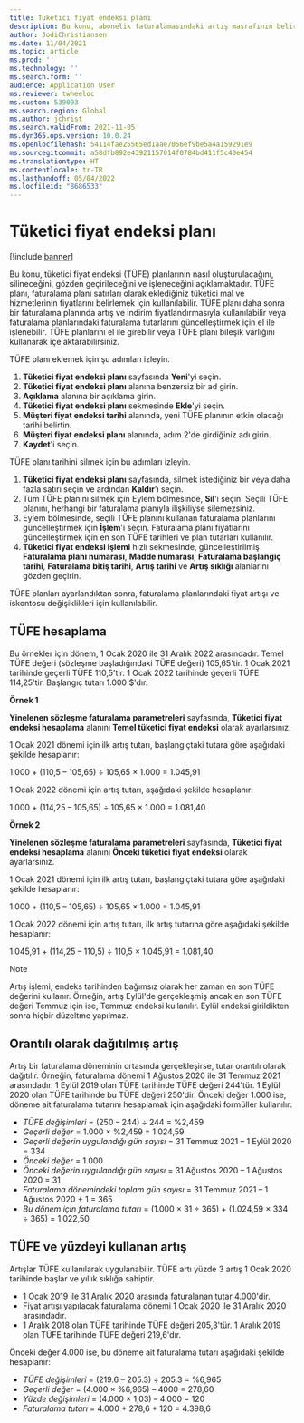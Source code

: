 ```yaml
---
title: Tüketici fiyat endeksi planı
description: Bu konu, abonelik faturalamasındaki artış masrafının belirlenmesine yardımcı olmak amacıyla, internetten elde ettiğiniz tüketici fiyat endeksi (TÜFE) planlarının listesinin nasıl oluşturulacağını açıklamaktadır.
author: JodiChristiansen
ms.date: 11/04/2021
ms.topic: article
ms.prod: ''
ms.technology: ''
ms.search.form: ''
audience: Application User
ms.reviewer: twheeloc
ms.custom: 539093
ms.search.region: Global
ms.author: jchrist
ms.search.validFrom: 2021-11-05
ms.dyn365.ops.version: 10.0.24
ms.openlocfilehash: 54114fae25565ed1aae7056ef9be5a4a159291e9
ms.sourcegitcommit: a58dfb892e43921157014f0784bd411f5c40e454
ms.translationtype: HT
ms.contentlocale: tr-TR
ms.lasthandoff: 05/04/2022
ms.locfileid: "8686533"
---
```

# <a name="consumer-price-index-schedule"></a>Tüketici fiyat endeksi planı

[!include [banner](../includes/banner.md)]

Bu konu, tüketici fiyat endeksi (TÜFE) planlarının nasıl oluşturulacağını, silineceğini, gözden geçirileceğini ve işleneceğini açıklamaktadır. TÜFE planı, faturalama planı satırları olarak eklediğiniz tüketici mal ve hizmetlerinin fiyatlarını belirlemek için kullanılabilir. TÜFE planı daha sonra bir faturalama planında artış ve indirim fiyatlandırmasıyla kullanılabilir veya faturalama planlarındaki faturalama tutarlarını güncelleştirmek için el ile işlenebilir. TÜFE planlarını el ile girebilir veya TÜFE planı bileşik varlığını kullanarak içe aktarabilirsiniz.

TÜFE planı eklemek için şu adımları izleyin.

1. **Tüketici fiyat endeksi planı** sayfasında **Yeni**'yi seçin.
2. **Tüketici fiyat endeksi planı** alanına benzersiz bir ad girin.
3. **Açıklama** alanına bir açıklama girin.
4. **Tüketici fiyat endeksi planı** sekmesinde **Ekle**'yi seçin.
5. **Müşteri fiyat endeksi tarihi** alanında, yeni TÜFE planının etkin olacağı tarihi belirtin.
6. **Müşteri fiyat endeksi planı** alanında, adım 2'de girdiğiniz adı girin.
7. **Kaydet**'i seçin.

TÜFE planı tarihini silmek için bu adımları izleyin.

1. **Tüketici fiyat endeksi planı** sayfasında, silmek istediğiniz bir veya daha fazla satırı seçin ve ardından **Kaldır**'ı seçin.
2. Tüm TÜFE planını silmek için Eylem bölmesinde, **Sil**'i seçin. Seçili TÜFE planını, herhangi bir faturalama planıyla ilişkiliyse silemezsiniz.
3. Eylem bölmesinde, seçili TÜFE planını kullanan faturalama planlarını güncelleştirmek için **İşlem**'i seçin. Faturalama planı fiyatlarını güncelleştirmek için en son TÜFE tarihleri ve plan tutarları kullanılır.
4. **Tüketici fiyat endeksi işlemi** hızlı sekmesinde, güncelleştirilmiş **Faturalama planı numarası**, **Madde numarası**, **Faturalama başlangıç tarihi**, **Faturalama bitiş tarihi**, **Artış tarihi** ve **Artış sıklığı** alanlarını gözden geçirin.

TÜFE planları ayarlandıktan sonra, faturalama planlarındaki fiyat artışı ve iskontosu değişiklikleri için kullanılabilir.

## <a name="cpi-calculation"></a>TÜFE hesaplama

Bu örnekler için dönem, 1 Ocak 2020 ile 31 Aralık 2022 arasındadır. Temel TÜFE değeri (sözleşme başladığındaki TÜFE değeri) 105,65'tir. 1 Ocak 2021 tarihinde geçerli TÜFE 110,5'tir. 1 Ocak 2022 tarihinde geçerli TÜFE 114,25'tir. Başlangıç tutarı 1.000 $'dır.

**Örnek 1**

**Yinelenen sözleşme faturalama parametreleri** sayfasında, **Tüketici fiyat endeksi hesaplama** alanını **Temel tüketici fiyat endeksi** olarak ayarlarsınız.

1 Ocak 2021 dönemi için ilk artış tutarı, başlangıçtaki tutara göre aşağıdaki şekilde hesaplanır:

1.000 + (110,5 – 105,65) &divide; 105,65 &times; 1.000 = 1.045,91

1 Ocak 2022 dönemi için artış tutarı, aşağıdaki şekilde hesaplanır:

1.000 + (114,25 – 105,65) &divide; 105,65 &times; 1.000 = 1.081,40

**Örnek 2**

**Yinelenen sözleşme faturalama parametreleri** sayfasında, **Tüketici fiyat endeksi hesaplama** alanını **Önceki tüketici fiyat endeksi** olarak ayarlarsınız.

1 Ocak 2021 dönemi için ilk artış tutarı, başlangıçtaki tutara göre aşağıdaki şekilde hesaplanır:

1.000 + (110,5 – 105,65) &divide; 105,65 &times; 1.000 = 1.045,91

1 Ocak 2022 dönemi için artış tutarı, ilk artış tutarına göre aşağıdaki şekilde hesaplanır:

1.045,91 + (114,25 – 110,5) &divide; 110,5 &times; 1.045,91 = 1.081,40

> [!NOTE]
> Artış işlemi, endeks tarihinden bağımsız olarak her zaman en son TÜFE değerini kullanır. Örneğin, artış Eylül'de gerçekleşmiş ancak en son TÜFE değeri Temmuz için ise, Temmuz endeksi kullanılır. Eylül endeksi girildikten sonra hiçbir düzeltme yapılmaz.

## <a name="prorated-escalation"></a>Orantılı olarak dağıtılmış artış

Artış bir faturalama döneminin ortasında gerçekleşirse, tutar orantılı olarak dağıtılır. Örneğin, faturalama dönemi 1 Ağustos 2020 ile 31 Temmuz 2021 arasındadır. 1 Eylül 2019 olan TÜFE tarihinde TÜFE değeri 244'tür. 1 Eylül 2020 olan TÜFE tarihinde bu TÜFE değeri 250'dir. Önceki değer 1.000 ise, döneme ait faturalama tutarını hesaplamak için aşağıdaki formüller kullanılır:

* *TÜFE değişimleri* = (250 – 244) &divide; 244 = %2,459
* *Geçerli değer* = 1.000 &times; %2,459 = 1.024,59
* *Geçerli değerin uygulandığı gün sayısı* = 31 Temmuz 2021 – 1 Eylül 2020 = 334
* *Önceki değer* = 1.000
* *Önceki değerin uygulandığı gün sayısı* = 31 Ağustos 2020 – 1 Ağustos 2020 = 31
* *Faturalama dönemindeki toplam gün sayısı* = 31 Temmuz 2021 – 1 Ağustos 2020 + 1 = 365
* *Bu dönem için faturalama tutarı* = (1.000 &times; 31 &divide; 365) + (1.024,59 &times; 334 &divide; 365) = 1.022,50

## <a name="escalation-that-uses-the-cpi-and-percentage"></a>TÜFE ve yüzdeyi kullanan artış

Artışlar TÜFE kullanılarak uygulanabilir. TÜFE artı yüzde 3 artış 1 Ocak 2020 tarihinde başlar ve yıllık sıklığa sahiptir.

- 1 Ocak 2019 ile 31 Aralık 2020 arasında faturalanan tutar 4.000'dir.
- Fiyat artışı yapılacak faturalama dönemi 1 Ocak 2020 ile 31 Aralık 2020 arasındadır.
- 1 Aralık 2018 olan TÜFE tarihinde TÜFE değeri 205,3'tür. 1 Aralık 2019 olan TÜFE tarihinde TÜFE değeri 219,6'dır.

Önceki değer 4.000 ise, bu döneme ait faturalama tutarı aşağıdaki şekilde hesaplanır:

- *TÜFE değişimleri* = (219.6 – 205.3) &divide; 205.3 = %6,965
- *Geçerli değer* = (4.000 &times; %6,965) – 4000 = 278,60
- *Yüzde değişimleri* = (4.000 &times; 1,03) – 4.000 = 120
- *Faturalama tutarı* = 4.000 + 278,6 + 120 = 4.398,6
